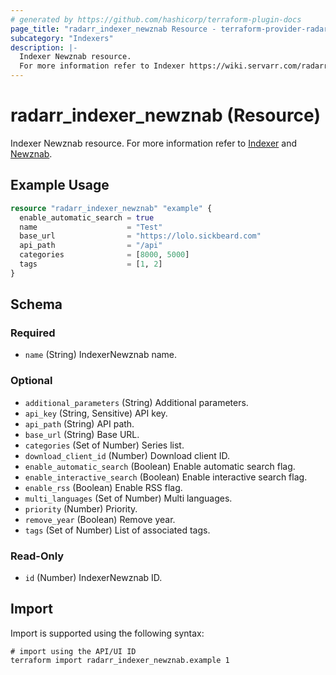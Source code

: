 ```yaml
---
# generated by https://github.com/hashicorp/terraform-plugin-docs
page_title: "radarr_indexer_newznab Resource - terraform-provider-radarr"
subcategory: "Indexers"
description: |-
  Indexer Newznab resource.
  For more information refer to Indexer https://wiki.servarr.com/radarr/settings#indexers and Newznab https://wiki.servarr.com/radarr/supported#newznab.
---
```


# radarr_indexer_newznab (Resource)

<!-- subcategory:Indexers -->
Indexer Newznab resource.
For more information refer to [Indexer](https://wiki.servarr.com/radarr/settings#indexers) and [Newznab](https://wiki.servarr.com/radarr/supported#newznab).

## Example Usage

```terraform
resource "radarr_indexer_newznab" "example" {
  enable_automatic_search = true
  name                    = "Test"
  base_url                = "https://lolo.sickbeard.com"
  api_path                = "/api"
  categories              = [8000, 5000]
  tags                    = [1, 2]
}
```

<!-- schema generated by tfplugindocs -->
## Schema

### Required

- `name` (String) IndexerNewznab name.

### Optional

- `additional_parameters` (String) Additional parameters.
- `api_key` (String, Sensitive) API key.
- `api_path` (String) API path.
- `base_url` (String) Base URL.
- `categories` (Set of Number) Series list.
- `download_client_id` (Number) Download client ID.
- `enable_automatic_search` (Boolean) Enable automatic search flag.
- `enable_interactive_search` (Boolean) Enable interactive search flag.
- `enable_rss` (Boolean) Enable RSS flag.
- `multi_languages` (Set of Number) Multi languages.
- `priority` (Number) Priority.
- `remove_year` (Boolean) Remove year.
- `tags` (Set of Number) List of associated tags.

### Read-Only

- `id` (Number) IndexerNewznab ID.

## Import

Import is supported using the following syntax:

```shell
# import using the API/UI ID
terraform import radarr_indexer_newznab.example 1
```
